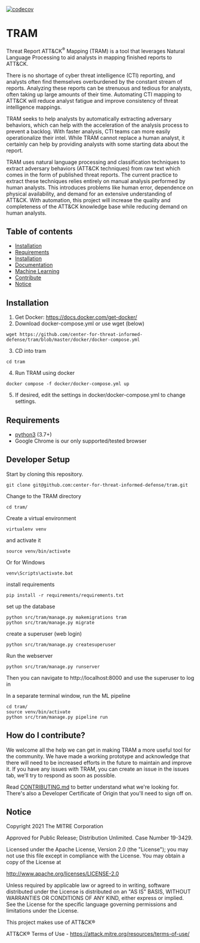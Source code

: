 [![codecov](https://codecov.io/gh/center-for-threat-informed-defense/tram/branch/master/graph/badge.svg?token=YISO1NSAMZ)](https://codecov.io/gh/center-for-threat-informed-defense/tram)

# TRAM

Threat Report ATT&CK<sup>®</sup> Mapping (TRAM) is a tool that leverages Natural Language Processing to aid analysts in mapping finished reports to ATT&CK. 

There is no shortage of cyber threat intelligence (CTI) reporting, and analysts often find themselves overburdened by the constant stream of reports. Analyzing these reports can be strenuous and tedious for analysts, often taking up large amounts of their time. Automating CTI mapping to ATT&CK will reduce analyst fatigue and improve consistency of threat intelligence mappings. 

TRAM seeks to help analysts by automatically extracting adversary behaviors, which can help with the acceleration of the analysis process to prevent a backlog.  With faster analysis, CTI teams can more easily operationalize their intel. While TRAM cannot replace a human analyst, it certainly can help by providing analysts with some starting data about the report.

TRAM uses natural language processing and classification techniques to extract adversary behaviors (ATT&CK techniques) from raw text which comes in the form of published threat reports. The current practice to extract these techniques relies entirely on manual analysis performed by human analysts. This introduces problems like human error, dependence on physical availability, and demand for an extensive understanding of ATT&CK. With automation, this project will increase the quality and completeness of the ATT&CK knowledge base while reducing demand on human analysts. 

## Table of contents
* [Installation](#installation)
* [Requirements](#requirements)
* [Installation](#developer-setup)
* [Documentation](#documentation)
* [Machine Learning](ML.md)
* [Contribute](#how-do-i-contribute)
* [Notice](#notice)

## Installation
1. Get Docker: https://docs.docker.com/get-docker/
2. Download docker-compose.yml or use wget (below)
```
wget https://github.com/center-for-threat-informed-defense/tram/blob/master/docker/docker-compose.yml
```
3. CD into tram
```
cd tram
```
4. Run TRAM using docker
```
docker compose -f docker/docker-compose.yml up
```
5. If desired, edit the settings in docker/docker-compose.yml to change settings.

## Requirements
- [python3](https://www.python.org/) (3.7+)
- Google Chrome is our only supported/tested browser

## Developer Setup
Start by cloning this repository.
```
git clone git@github.com:center-for-threat-informed-defense/tram.git
```
Change to the TRAM directory
```
cd tram/
```
Create a virtual environment
```
virtualenv venv
```
and activate it
```
source venv/bin/activate
```
Or for Windows
```
venv\Scripts\activate.bat
```
install requirements
```
pip install -r requirements/requirements.txt
```
set up the database
```
python src/tram/manage.py makemigrations tram
python src/tram/manage.py migrate
```
create a superuser (web login)
```
python src/tram/manage.py createsuperuser
```
Run the webserver
```
python src/tram/manage.py runserver 
```
Then you can navigate to http://localhost:8000 and use the superuser to log in

In a separate terminal window, run the ML pipeline
```
cd tram/
source venv/bin/activate
python src/tram/manage.py pipeline run
```

## How do I contribute?

We welcome all the help we can get in making TRAM a more useful tool for the community. 
We have made a working prototype and acknowledge that there will need to be increased efforts in the future to maintain 
and improve it.
If you have any issues with TRAM, you can create an issue in the issues tab, we'll try to respond as soon as possible.

Read [CONTRIBUTING.md](CONTRIBUTING.md) to better understand what we're looking for. 
There's also a Developer Certificate of Origin that you'll need to sign off on.
​
## Notice

Copyright 2021 The MITRE Corporation

Approved for Public Release; Distribution Unlimited. Case Number 19-3429.

Licensed under the Apache License, Version 2.0 (the "License");
you may not use this file except in compliance with the License.
You may obtain a copy of the License at

   http://www.apache.org/licenses/LICENSE-2.0
   
Unless required by applicable law or agreed to in writing, software
distributed under the License is distributed on an "AS IS" BASIS,
WITHOUT WARRANTIES OR CONDITIONS OF ANY KIND, either express or implied.
See the License for the specific language governing permissions and
limitations under the License.

This project makes use of ATT&CK®

ATT&CK® Terms of Use - https://attack.mitre.org/resources/terms-of-use/
